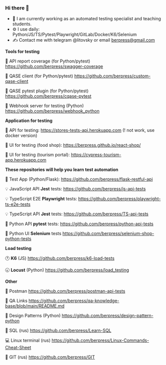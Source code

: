 ### Hi there 👋

- 🔭 I am currently working as an automated testing specialist and teaching students.
- ⚙️ I use daily: Python/JS/TS/Pytest/Playwright/GitLab/Docker/K6/Selenium 
- ✍️ Contact me with telegram @litovsky or email berpress@gmail.com

**Tools for testing**

📝 API report coverage (for Python/pytest) https://github.com/berpress/swagger-coverage

📝 QASE client (for Python/pytest) https://github.com/berpress/custom-qase-client

📝 QASE pytest plugin (for Python/pytest) https://github.com/berpress/cqase-pytest

📝 Webhook server for testing (Python) https://github.com/berpress/webhook_python


**Application for testing**


🐍 API for testing: https://stores-tests-api.herokuapp.com (! not work, use docker version)

🚀 UI for testing (food shop): https://berpress.github.io/react-shop/

🚀 UI for testing (tourism portal): https://cypress-tourism-app.herokuapp.com


**These repositories will help you learn test automation**

🚀 Test App (Python/Flask): https://github.com/berpress/flask-restful-api

💡 JavaScript API **Jest** tests: https://github.com/berpress/js-api-tests

💡 TypeScript E2E **Playwright** tests: https://github.com/berpress/playwright-ts-e2e-tests

💡 TypeScript API **Jest** tests: https://github.com/berpress/TS-api-tests

🐍 Python API **pytest** tests: https://github.com/berpress/python-api-tests

🐍 Python UI **Selenium** tests https://github.com/berpress/selenium-shop-python-tests

**Load testing**

🕐 **K6** (JS) https://github.com/berpress/k6-load-tests

🕣 **Locust** (Python) https://github.com/berpress/load_testing

**Other**

🔎 Postman https://github.com/berpress/postman-api-tests

📖 QA Links https://github.com/berpress/qa-knowledge-base/blob/main/README.md

🔩 Design Patterns (Python) https://github.com/berpress/design-pattern-python

🔲 SQL (rus) https://github.com/berpress/Learn-SQL

💻 Linux terminal (rus) https://github.com/berpress/Linux-Commands-Cheat-Sheet

🔦 GIT (rus) https://github.com/berpress/GIT



